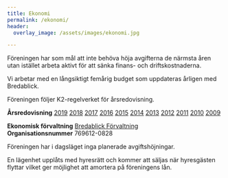 ```yaml
---
title: Ekonomi
permalink: /ekonomi/
header:
  overlay_image: /assets/images/ekonomi.jpg

---
```


Föreningen har som mål att inte behöva höja avgifterna de närmsta åren utan istället arbeta aktivt för att sänka finans- och driftskostnaderna. 

Vi arbetar med en långsiktigt femårig budget som uppdateras årligen med Bredablick.

Föreningen följer K2-regelverket för årsredovisning.

**Årsredovisning** 
[2019](/assets/Årsredovisning%202019.pdf)
[2018](/assets/Årsredovisning%202018.pdf)
[2017](/assets/Årsredovisning%202017.pdf)
[2016](/assets/Årsredovisning%202016.pdf)
[2015](/assets/Årsredovisning%202015.pdf)
[2014](/assets/Årsredovisning%202014.pdf)
[2013](/assets/Årsredovisning%202013.pdf)
[2012](/assets/Årsredovisning%202012.pdf)
[2011](/assets/Årsredovisning%202011.pdf)
[2010](/assets/Årsredovisning%202010.pdf)
[2009](/assets/Årsredovisning%202009.pdf)
  
**Ekonomisk förvaltning** [Bredablick Förvaltning](https://bredablickgruppen.se/forvaltning/)  
**Organisationsnummer** 769612-0828  

Föreningen har i dagsläget inga planerade avgiftshöjningar.

En lägenhet upplåts med hyresrätt och kommer att säljas när hyresgästen flyttar vilket ger möjlighet att amortera på föreningens lån.
